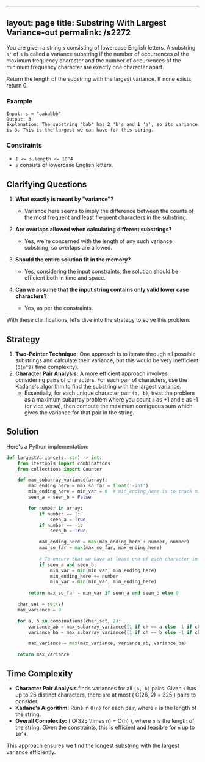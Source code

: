 
---
layout: page
title:  Substring With Largest Variance-out
permalink: /s2272
---

You are given a string `s` consisting of lowercase English letters. A substring `s'` of `s` is called a variance substring if the number of occurrences of the maximum frequency character and the number of occurrences of the minimum frequency character are exactly one character apart.

Return the length of the substring with the largest variance. If none exists, return 0.

### Example
```plaintext
Input: s = "aababbb"
Output: 3
Explanation: The substring "bab" has 2 'b's and 1 'a', so its variance is 3. This is the largest we can have for this string.
```

### Constraints
- `1 <= s.length <= 10^4`
- `s` consists of lowercase English letters.

## Clarifying Questions

1. **What exactly is meant by "variance"?**
   - Variance here seems to imply the difference between the counts of the most frequent and least frequent characters in the substring.

2. **Are overlaps allowed when calculating different substrings?**
   - Yes, we're concerned with the length of any such variance substring, so overlaps are allowed.

3. **Should the entire solution fit in the memory?**
   - Yes, considering the input constraints, the solution should be efficient both in time and space.

4. **Can we assume that the input string contains only valid lower case characters?**
   - Yes, as per the constraints.

With these clarifications, let’s dive into the strategy to solve this problem.

## Strategy

1. **Two-Pointer Technique:** One approach is to iterate through all possible substrings and calculate their variance, but this would be very inefficient (`O(n^2)` time complexity).
2. **Character Pair Analysis:** A more efficient approach involves considering pairs of characters. For each pair of characters, use the Kadane's algorithm to find the substring with the largest variance.
   - Essentially, for each unique character pair `(a, b)`, treat the problem as a maximum subarray problem where you count `a` as +1 and `b` as -1 (or vice versa), then compute the maximum contiguous sum which gives the variance for that pair in the string.

## Solution

Here's a Python implementation:

```python
def largestVariance(s: str) -> int:
    from itertools import combinations
    from collections import Counter

    def max_subarray_variance(array):
        max_ending_here = max_so_far = float('-inf')
        min_ending_here = min_var = 0  # min_ending_here is to track minimum sum
        seen_a = seen_b = False

        for number in array:
            if number == 1:
                seen_a = True
            if number == -1:
                seen_b = True

            max_ending_here = max(max_ending_here + number, number)
            max_so_far = max(max_so_far, max_ending_here)
            
            # To ensure that we have at least one of each character in the substring
            if seen_a and seen_b:
                min_var = min(min_var, min_ending_here)
                min_ending_here += number
                min_var = min(min_var, min_ending_here)
        
        return max_so_far - min_var if seen_a and seen_b else 0

    char_set = set(s)
    max_variance = 0

    for a, b in combinations(char_set, 2):
        variance_ab = max_subarray_variance([1 if ch == a else -1 if ch == b else 0 for ch in s])
        variance_ba = max_subarray_variance([1 if ch == b else -1 if ch == a else 0 for ch in s])

        max_variance = max(max_variance, variance_ab, variance_ba)

    return max_variance
```

## Time Complexity
- **Character Pair Analysis** finds variances for all `(a, b)` pairs. Given `s` has up to 26 distinct characters, there are at most \( C(26, 2) = 325 \) pairs to consider.
- **Kadane's Algorithm:** Runs in `O(n)` for each pair, where `n` is the length of the string.
- **Overall Complexity:** \( O(325 \times n) = O(n) \), where `n` is the length of the string. Given the constraints, this is efficient and feasible for `n` up to `10^4`.

This approach ensures we find the longest substring with the largest variance efficiently.